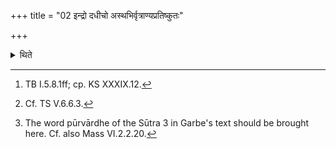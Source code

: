 +++
title = "02 इन्द्रो दधीचो अस्थभिर्वृत्राण्यप्रतिष्कुतः"

+++

<details><summary>थिते</summary>

2. With indro dadhico asthabhiḥ... [^1] (the Adhvaryu places) the ten (bricks)[^2] close to each other as the head of the Atharvan, in the east[^3] (of the Fire-altar-building).   

[^1]: TB I.5.8.1ff; cp. KS XXXIX.12.  

[^2]: Cf. TS V.6.6.3.  

[^3]: The word pūrvārdhe of the Sūtra 3 in Garbe's text should be brought here. Cf. also Mass VI.2.2.20.   
</details>
